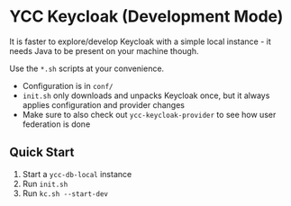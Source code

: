 # YCC Keycloak (Development Mode)

It is faster to explore/develop Keycloak with a simple local instance - it needs Java to be present on your machine though.

Use the `*.sh` scripts at your convenience.

- Configuration is in `conf/`
- `init.sh` only downloads and unpacks Keycloak once, but it always applies configuration and provider changes
- Make sure to also check out `ycc-keycloak-provider` to see how user federation is done

## Quick Start

1. Start a `ycc-db-local` instance
2. Run `init.sh`
3. Run `kc.sh --start-dev`
